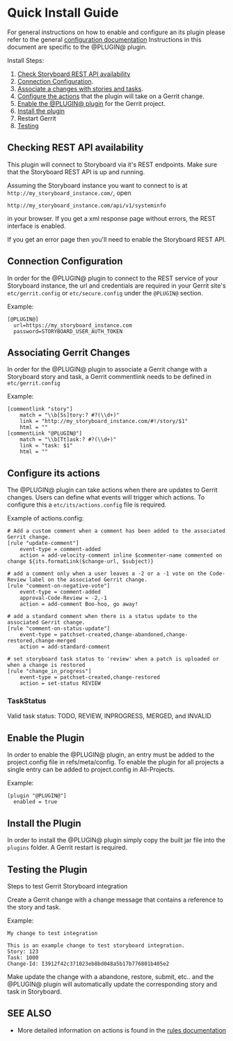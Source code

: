 Quick Install Guide
===================

For general instructions on how to enable and configure an its plugin
please refer to the general [configuration documentation][config-doc]
Instructions in this document are specific to the @PLUGIN@ plugin.

Install Steps:

1. [Check Storyboard REST API availability][rest-enabled]
2. [Connection Configuration][its-connection].
3. [Associate a changes with stories and tasks][its-associate-change].
4. [Configure the actions][its-actions] that the plugin will take on a Gerrit change.
5. [Enable the @PLUGIN@ plugin][its-enable] for the Gerrit project.
6. [Install the plugin][its-install]
7. Restart Gerrit
8. [Testing][testing]

[rest-enabled]: #rest-enabled
<a name="rest-enabled">Checking REST API availability</a>
---------------------------------------------------------

This plugin will connect to Storyboard via it's REST endpoints.
Make sure that the Storyboard REST API is up and running.

Assuming the Storyboard instance you want to connect to is at
`http://my_storyboard_instance.com/`, open

```
http://my_storyboard_instance.com/api/v1/systeminfo
```

in your browser. If you get a xml response page without errors, the REST
interface is enabled.

If you get an error page then you'll need to enable the Storyboard REST API.

[its-connection]: #its-connection
<a name="its-connection">Connection Configuration</a>
-----------------------------------------------------

In order for the @PLUGIN@ plugin to connect to the REST service of your
Storyboard instance, the url and credentials are required in
your Gerrit site's `etc/gerrit.config` or `etc/secure.config` under
the `@PLUGIN@` section.

Example:

```
[@PLUGIN@]
  url=https://my_storyboard_instance.com
  password=STORYBOARD_USER_AUTH_TOKEN
```

[its-associate-change]: #its-associate-change
<a name="its-associate-change">Associating Gerrit Changes</a>
-------------------------------------------------------------

In order for the @PLUGIN@ plugin to associate a Gerrit change with
a Storyboard story and task, a Gerrit commentlink needs to be
defined in `etc/gerrit.config`

Example:

```
[commentlink "story"]
    match = "\\b[Ss]tory:? #?(\\d+)"
    link = "http://my_storyboard_instance.com/#!/story/$1"
    html = ""
[commentLink "@PLUGIN@"]
    match = "\\b[Tt]ask:? #?(\\d+)"
    link = "task: $1"
    html = ""
```

[its-actions]: #its-actions
<a name="its-actions">Configure its actions</a>
-----------------------------------------------

The @PLUGIN@ plugin can take actions when there are updates
to Gerrit changes.  Users can define what events will trigger
which actions.  To configure this a `etc/its/actions.config`
file is required.

Example of actions.config:

```
# Add a custom comment when a comment has been added to the associated Gerrit change.
[rule "update-comment"]
    event-type = comment-added
    action = add-velocity-comment inline $commenter-name commented on change ${its.formatLink($change-url, $subject)}

# add a comment only when a user leaves a -2 or a -1 vote on the Code-Review label on the associated Gerrit change.
[rule "comment-on-negative-vote"]
    event-type = comment-added
    approval-Code-Review = -2,-1
    action = add-comment Boo-hoo, go away!

# add a standard comment when there is a status update to the associated Gerrit change.
[rule "comment-on-status-update"]
    event-type = patchset-created,change-abandoned,change-restored,change-merged
    action = add-standard-comment

# set storyboard task status to 'review' when a patch is uploaded or when a change is restored
[rule "change_in_progress"]
    event-type = patchset-created,change-restored
    action = set-status REVIEW
```

### <a id="task-status"></a>TaskStatus
Valid task status: TODO, REVIEW, INPROGRESS, MERGED, and INVALID


[its-enable]: #its-enable
<a name="its-enable">Enable the Plugin</a>
-------------------------------------------------------

In order to enable the @PLUGIN@ plugin, an entry must be
added to the project.config file in refs/meta/config.
To enable the plugin for all projects a single entry can
be added to project.config in All-Projects.

Example:

```
[plugin "@PLUGIN@"]
  enabled = true
```

[its-install]: #its-install
<a name="its-install">Install the Plugin</a>
-------------------------------------------------------

In order to install the @PLUGIN@ plugin simply copy the built jar
file into the `plugins` folder.  A Gerrit restart is required.

[config-common-doc]: config-common.html
[config-doc]: config.html
[rules-doc]: config-rulebase-common.html

[testing]: #testing
<a name="testing">Testing the Plugin</a>
-------------------------------------------------------

Steps to test Gerrit Storyboard integration

Create a Gerrit change with a change message that contains a reference
to the story and task.

Example:

```
My change to test integration

This is an example change to test storyboard integration.
Story: 123
Task: 1000
Change-Id: I3912f42c371023eb8bd048a5b17b776801b405e2
```

Make update the change with a abandone, restore, submit, etc.. and
the @PLUGIN@ plugin will automatically update the corresponding story
and task in Storyboard.

SEE ALSO
--------
* More detailed information on actions is found in the [rules documentation][rules-doc]
